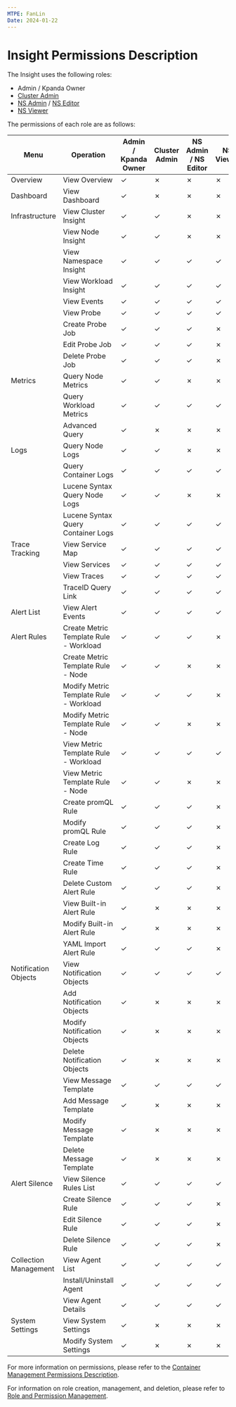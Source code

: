 ```yaml
---
MTPE: FanLin
Date: 2024-01-22
---
```


# Insight Permissions Description

The Insight uses the following roles:

- Admin / Kpanda Owner
- [Cluster Admin](../../kpanda/user-guide/permissions/permission-brief.md#cluster-admin)
- [NS Admin](../../kpanda/user-guide/permissions/permission-brief.md#ns-admin) / [NS Editor](../../kpanda/user-guide/permissions/permission-brief.md#ns-editor)
- [NS Viewer](../../kpanda/user-guide/permissions/permission-brief.md#ns-viewer)

The permissions of each role are as follows:

<!--
You have permission to use `&check;`, but you don't have permission to use `&cross;`
-->

| Menu | Operation | Admin / Kpanda Owner | Cluster Admin | NS Admin / NS Editor | NS Viewer |
| ---- | --------- | -------------------- | ------------- | ------------------ | ------- |
| Overview | View Overview | &check; | &cross; | &cross; | &cross; |
| Dashboard | View Dashboard | &check; | &cross; | &cross; | &cross; |
| Infrastructure | View Cluster Insight | &check; | &check; | &cross; | &cross; |
| | View Node Insight | &check; | &check; | &cross; | &cross; |
| | View Namespace Insight | &check; | &check; | &check; | &check; |
| | View Workload Insight | &check; | &check; | &check; | &check; |
| | View Events | &check; | &check; | &check; | &check; |
| | View Probe| &check; | &check; | &check; | &check; |
| | Create Probe Job | &check; | &check; | &check; | &cross; |
| | Edit Probe Job | &check; | &check; | &check; | &cross; |
| | Delete Probe Job | &check; | &check; | &check; | &cross; |
| Metrics | Query Node Metrics | &check; | &check; | &cross; | &cross; |
| | Query Workload Metrics | &check; | &check; | &check; | &check; |
| | Advanced Query | &check; | &cross; | &cross; | &cross; |
| Logs | Query Node Logs | &check; | &check; | &cross; | &cross; |
| | Query Container Logs | &check; | &check; | &check; | &check; |
| | Lucene Syntax Query Node Logs | &check; | &check; | &cross; | &cross; |
| | Lucene Syntax Query Container Logs | &check; | &check; | &check; | &check; |
| Trace Tracking | View Service Map | &check; | &check; | &check; | &check; |
| | View Services | &check; | &check; | &check; | &check; |
| | View Traces | &check; | &check; | &check; | &check; |
| | TraceID Query Link | &check; | &check; | &check; | &check; |
| Alert List | View Alert Events | &check; | &check; | &check; | &check; |
| Alert Rules | Create Metric Template Rule - Workload | &check; | &check; | &check; | &cross; |
| | Create Metric Template Rule - Node | &check; | &check; | &cross; | &cross; |
| | Modify Metric Template Rule - Workload | &check; | &check; | &check; | &cross; |
| | Modify Metric Template Rule - Node | &check; | &check; | &cross; | &cross; |
| | View Metric Template Rule - Workload | &check; | &check; | &check; | &check; |
| | View Metric Template Rule - Node | &check; | &check; | &cross; | &cross; |
| | Create promQL Rule | &check; | &check; | &check; | &cross; |
| | Modify promQL Rule | &check; | &check; | &check; | &cross; |
| | Create Log Rule | &check; | &check; | &check; | &cross; |
| | Create Time Rule | &check; | &check; | &check; | &cross; |
| | Delete Custom Alert Rule | &check; | &check; | &check; | &cross; |
| | View Built-in Alert Rule | &check; | &cross; | &cross; | &cross; |
| | Modify Built-in Alert Rule | &check; | &cross; | &cross; | &cross; |
| | YAML Import Alert Rule | &check; | &check; | &check; | &cross; |
| Notification Objects | View Notification Objects | &check; | &check; | &check; | &check; |
| | Add Notification Objects | &check; | &cross; | &cross; | &cross; |
| | Modify Notification Objects | &check; | &cross; | &cross; | &cross; |
| | Delete Notification Objects | &check; | &cross; | &cross; | &cross; |
| | View Message Template | &check; | &check; | &check; | &check; |
| | Add Message Template | &check; | &cross; | &cross; | &cross; |
| | Modify Message Template | &check; | &cross; | &cross; | &cross; |
| | Delete Message Template | &check; | &cross; | &cross; | &cross; |
| Alert Silence | View Silence Rules List | &check; | &check; | &check; | &check; |
| | Create Silence Rule | &check; | &check; | &check; | &cross; |
| | Edit Silence Rule | &check; | &check; | &check; | &cross; |
| | Delete Silence Rule | &check; | &check; | &check; | &cross; |
| Collection Management | View Agent List | &check; | &check; | &check; | &check; |
| | Install/Uninstall Agent | &check; | &check; | &check; | &check; |
| | View Agent Details | &check; | &check; | &check; | &check; |
| System Settings | View System Settings | &check; | &cross; | &cross; | &cross; |
| | Modify System Settings | &check; | &cross; | &cross; | &cross; |

For more information on permissions, please refer to the [Container Management Permissions Description](../../kpanda/user-guide/permissions/permission-brief.md).

For information on role creation, management, and deletion, please refer to [Role and Permission Management](../../ghippo/user-guide/access-control/role.md).
